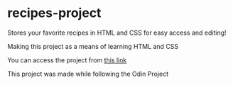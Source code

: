 # recipes-project

Stores your favorite recipes in HTML and CSS for easy access and editing!

Making this project as a means of learning HTML and CSS

You can access the project from [this link](https://juicechamp.github.io/recipes-project/)

This project was made while following the Odin Project
